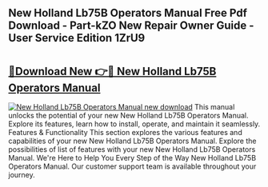 ## New Holland Lb75B Operators Manual Free Pdf Download - Part-kZO New Repair Owner Guide - User Service Edition 1ZrU9

# <h2><a href="http://bc90243.oget.top/?id=New+Holland+Lb75B+Operators+Manual">🔗Download New 👉🔴 New Holland Lb75B Operators Manual</a></h2>

[![New Holland Lb75B Operators Manual new download](https://i.imgur.com/5g1atiW.png)](http://bc90243.oget.top/?id=New+Holland+Lb75B+Operators+Manual)
This manual unlocks the potential of your new New Holland Lb75B Operators Manual. Explore its features, learn how to install, operate, and maintain it seamlessly. Features & Functionality This section explores the various features and capabilities of your new New Holland Lb75B Operators Manual. Explore the possibilities of list of features with your new New Holland Lb75B Operators Manual. We're Here to Help You Every Step of the Way New Holland Lb75B Operators Manual. Our customer support team is available throughout your journey.
